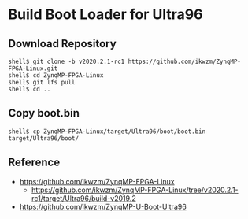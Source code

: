 Build Boot Loader for Ultra96
====================================================================================

## Download Repository

```console
shell$ git clone -b v2020.2.1-rc1 https://github.com/ikwzm/ZynqMP-FPGA-Linux.git
shell$ cd ZynqMP-FPGA-Linux
shell$ git lfs pull
shell$ cd ..
```

## Copy boot.bin

```console
shell$ cp ZynqMP-FPGA-Linux/target/Ultra96/boot/boot.bin                 target/Ultra96/boot/
```

## Reference

* https://github.com/ikwzm/ZynqMP-FPGA-Linux
  - https://github.com/ikwzm/ZynqMP-FPGA-Linux/tree/v2020.2.1-rc1/target/Ultra96/build-v2019.2
* https://github.com/ikwzm/ZynqMP-U-Boot-Ultra96

